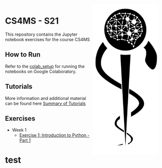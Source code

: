 <img src="images/logo_CS_MS_final.png" height="500" align="right"> 

# CS4MS - S21

This repository contains the Jupyter notebook exercises for the course CS4MS

## How to Run

Refer to the [colab_setup](documents/colab_setup.md) for running the notebooks on Google Colaboratory.

## Tutorials

More information and additional material can be found here [Summary of Tutorials](documents/ListOfTutorials.md)

## Exercises
- Week 1
  - [Exercise 1: Introduction to Python - Part 1](https://colab.research.google.com/github/CS4MS/CS4MS_S21/blob/main/exercises/Exercise_1.ipynb)
<!-- 
- [Solution](https://colab.research.google.com/github/IFL-CAMP/CS4MS_S21/blob/main/solutions/Exercise_1_Solution.ipynb)
- Week 2
  - [Exercise 2: Introduction to Python - Part 2](https://colab.research.google.com/github/CS4MS/CS4MS_S21/blob/main/exercises/Exercise_2.ipynb)
  
  - [Solution](https://colab.research.google.com/github/CS4MS/CS4MS_S21/blob/main/solutions/Exercise_2_Solution.ipynb)
- Week 3
  - [Exercise 3: Data Visualization and Analysis](https://colab.research.google.com/github/CS4MS/CS4MS_S21/blob/main/exercises/Exercise_3.ipynb)
  - [Solution](https://colab.research.google.com/github/CS4MS/CS4MS_S21/blob/main/solutions/Exercise_3_solution.ipynb)
- Week 4
  - [Lecture 4: Convolutions](https://colab.research.google.com/github/CS4MS/CS4MS_S21/blob/main/lectures/Lecture_4.ipynb)
  - [Exercise 4: Convolutions](https://colab.research.google.com/github/CS4MS/CS4MS_S21/blob/main/exercises/Exercise_4.ipynb)
  - [Solution](https://colab.research.google.com/github/CS4MS/CS4MS_S21/blob/main/solutions/Exercise_4_Solution.ipynb)
- Week 5
  - [Exercise 5: Object Oriented Programming](https://colab.research.google.com/github/CS4MS/CS4MS_S21/blob/main/exercises/Exercise_5.ipynb)
  - [Exercise 5: Object Oriented Programming - partially filled](https://colab.research.google.com/github/CS4MS/CS4MS_S21/blob/main/exercises/Exercise_5_filled.ipynb)
  - [Solution](https://colab.research.google.com/github/CS4MS/CS4MS_S21/blob/main/solutions/Exercise_5_Solution.ipynb)
- Week 6
  - [Lecture 6: Transformations and Dataloader](https://colab.research.google.com/github/CS4MS/CS4MS_S21/blob/main/lectures/Lecture_6.ipynb)
  - [Lecture 6 filled](https://colab.research.google.com/github/CS4MS/CS4MS_S21/blob/main/lectures/Lecture_6_filled.ipynb)
  - [Exercise 6: Confusing pretrained Network with Transformations](https://colab.research.google.com/github/CS4MS/CS4MS_S21/blob/main/exercises/Exercise_6.ipynb) 
  - [Solution 6](https://colab.research.google.com/github/CS4MS/CS4MS_S21/blob/main/solutions/Exercise_6_solution.ipynb)


- Week 7
  - [Exercise 7: Network Setup and First Training](https://colab.research.google.com/github/CS4MS/CS4MS_S21/blob/main/lectures/Lecture_7_Exercise_5.2.ipynb)
  - [Solution](https://colab.research.google.com/github/CS4MS/CS4MS_S21/blob/main/solutions/Exercise_7_solution.ipynb)

- Week 8
  - [Lecture 8: Inference](https://colab.research.google.com/github/CS4MS/CS4MS_S21/blob/main/lectures/Lecture_8.ipynb)

- Week 9
  - [Lecture 9: 3D U-Net Segmentation of Hippocampus](https://colab.research.google.com/github/CS4MS/CS4MS_S21/blob/main/lectures/Lecture_9_3D_Unet_Hippocampus.ipynb) 
-->
# test
